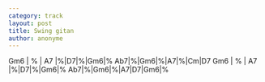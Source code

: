 ```yaml
---
category: track
layout: post
title: Swing gitan
author: anonyme
---
```


<canvas class="chords"  markdown="0">Gm6 | % | A7 |%|D7|%|Gm6|%
Ab7|%|Gm6|%|A7|%|Cm|D7
Gm6 | % | A7 |%|D7|%|Gm6|%
Ab7|%|Gm6|%|A7|D7|Gm6|%</canvas>





